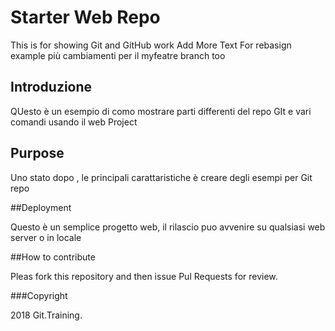 # Starter Web Repo

This is for showing Git and GitHub work
Add More Text For rebasign example 
più cambiamenti per il myfeatre branch too 

## Introduzione

QUesto è un esempio di como mostrare parti differenti del repo GIt 
e vari comandi usando il web Project

## Purpose

Uno stato dopo , le principali carattaristiche 
è creare degli esempi per Git repo 

##Deployment

Questo è un semplice progetto web, il rilascio puo 
avvenire su qualsiasi web server o in locale 

##How to contribute

Pleas fork this repository and then issue Pul Requests for review.

###Copyright 

2018 Git.Training.